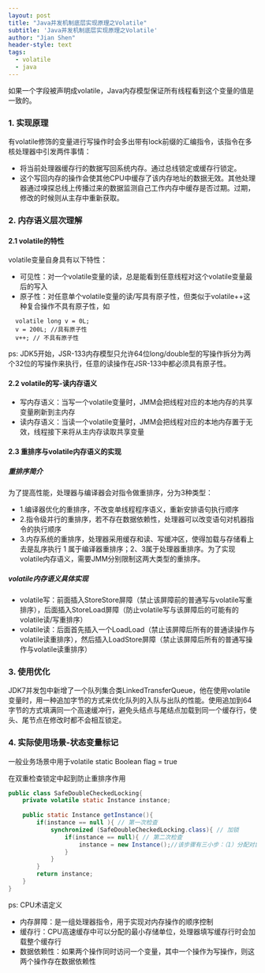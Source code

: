 ```yaml
---
layout: post
title: "Java并发机制底层实现原理之Volatile"
subtitle: 'Java并发机制底层实现原理之Volatile'
author: "Jian Shen"
header-style: text
tags:
  - volatile
  - java
---
```


如果一个字段被声明成volatile，Java内存模型保证所有线程看到这个变量的值是一致的。

### 1. 实现原理

有volatile修饰的变量进行写操作时会多出带有lock前缀的汇编指令，该指令在多核处理器中引发两件事情：

 - 将当前处理器缓存行的数据写回系统内存。通过总线锁定或缓存行锁定。
 - 这个写回内存的操作会使其他CPU中缓存了该内存地址的数据无效。其他处理器通过嗅探总线上传播过来的数据监测自己工作内存中缓存是否过期。过期，修改的时候则从主存中重新获取。
 
### 2. 内存语义层次理解

#### 2.1 volatile的特性

volatile变量自身具有以下特性：
   
  - 可见性：对一个volatile变量的读，总是能看到任意线程对这个volatile变量最后的写入
  - 原子性：对任意单个volatile变量的读/写具有原子性，但类似于volatile++这种复合操作不具有原子性，如
  ```
    volatile long v = 0L;
    v = 200L; //具有原子性
    v++; // 不具有原子性
  ```
ps: JDK5开始，JSR-133内存模型只允许64位long/double型的写操作拆分为两个32位的写操作来执行，任意的读操作在JSR-133中都必须具有原子性。

#### 2.2 volatile的写-读内存语义

 - 写内存语义：当写一个volatile变量时，JMM会把线程对应的本地内存的共享变量刷新到主内存
 - 读内存语义：当读一个volatile变量时，JMM会把线程对应的本地内存置于无效，线程接下来将从主内存读取共享变量
 
#### 2.3 重排序与volatile内存语义的实现

##### 重排序简介

为了提高性能，处理器与编译器会对指令做重排序，分为3种类型：
 - 1.编译器优化的重排序，不改变单线程程序语义，重新安排语句执行顺序
 - 2.指令级并行的重排序，若不存在数据依赖性，处理器可以改变语句对机器指令的执行顺序
 - 3.内存系统的重排序，处理器采用缓存和读、写缓冲区，使得加载与存储看上去是乱序执行
1 属于编译器重排序；2、3属于处理器重排序。为了实现volatile内存语义，需要JMM分别限制这两大类型的重排序。 

##### volatile内存语义具体实现

 - volatile写：前面插入StoreStore屏障（禁止该屏障前的普通写与volatile写重排序），后面插入StoreLoad屏障（防止volatile写与该屏障后的可能有的volatile读/写重排序）
 - volatile读：后面首先插入一个LoadLoad（禁止该屏障后所有的普通读操作与volatile读重排序），然后插入LoadStore屏障（禁止该屏障后所有的普通写操作与volatile读重排序）
 
### 3. 使用优化

JDK7并发包中新增了一个队列集合类LinkedTransferQueue，他在使用volatile变量时，用一种追加字节的方式来优化队列的入队与出队的性能。使用追加到64字节的方式填满同一个高速缓冲行，避免头结点与尾结点加载到同一个缓存行，使头、尾节点在修改时都不会相互锁定。

###  4. 实际使用场景-状态变量标记

一般业务场景中用于volatile static Boolean flag = true

在双重检查锁定中起到防止重排序作用

```java
public class SafeDoubleCheckedLocking{
    private volatile static Instance instance;
    
    public static Instance getInstance(){
        if(instance == null ){ // 第一次检查
            synchronized (SafeDoubleCheckedLocking.class){ // 加锁
                if(instance == null){ // 第二次检查
                    instance = new Instance();//该步骤有三小步：（1）分配对象的内存空间 （2）初始化对象 （3）设置instance指向刚分配的内存地址 volatile 就是防止（2）与（3）重排序
                }
            }
        }
        return instance;
    }
}
```  

ps: CPU术语定义

 - 内存屏障：是一组处理器指令，用于实现对内存操作的顺序控制
 - 缓存行：CPU高速缓存中可以分配的最小存储单位，处理器填写缓存行时会加载整个缓存行
 - 数据依赖性：如果两个操作同时访问一个变量，其中一个操作为写操作，则这两个操作存在数据依赖性